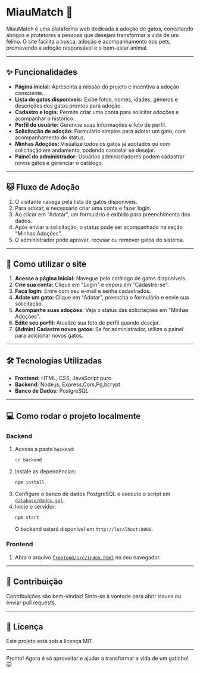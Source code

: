 # MiauMatch 🐾

MiauMatch é uma plataforma web dedicada à adoção de gatos, conectando abrigos e protetores a pessoas que desejam transformar a vida de um felino. O site facilita a busca, adoção e acompanhamento dos pets, promovendo a adoção responsável e o bem-estar animal.

---

## ✨ Funcionalidades

- **Página inicial:** Apresenta a missão do projeto e incentiva a adoção consciente.
- **Lista de gatos disponíveis:** Exibe fotos, nomes, idades, gêneros e descrições dos gatos prontos para adoção.
- **Cadastro e login:** Permite criar uma conta para solicitar adoções e acompanhar o histórico.
- **Perfil do usuário:** Gerencie suas informações e foto de perfil.
- **Solicitação de adoção:** Formulário simples para adotar um gato, com acompanhamento do status.
- **Minhas Adoções:** Visualize todos os gatos já adotados ou com solicitação em andamento, podendo cancelar se desejar.
- **Painel do administrador:** Usuários administradores podem cadastrar novos gatos e gerenciar o catálogo.

---

## 🐱 Fluxo de Adoção

1. O visitante navega pela lista de gatos disponíveis.
2. Para adotar, é necessário criar uma conta e fazer login.
3. Ao clicar em "Adotar", um formulário é exibido para preenchimento dos dados.
4. Após enviar a solicitação, o status pode ser acompanhado na seção "Minhas Adoções".
5. O administrador pode aprovar, recusar ou remover gatos do sistema.

---

## 🚀 Como utilizar o site

1. **Acesse a página inicial:** Navegue pelo catálogo de gatos disponíveis.
2. **Crie sua conta:** Clique em "Login" e depois em "Cadastre-se".
3. **Faça login:** Entre com seu e-mail e senha cadastrados.
4. **Adote um gato:** Clique em "Adotar", preencha o formulário e envie sua solicitação.
5. **Acompanhe suas adoções:** Veja o status das solicitações em "Minhas Adoções".
6. **Edite seu perfil:** Atualize sua foto de perfil quando desejar.
7. **(Admin) Cadastre novos gatos:** Se for administrador, utilize o painel para adicionar novos gatos.

---

## 🛠️ Tecnologias Utilizadas

- **Frontend:** HTML, CSS, JavaScript puro
- **Backend:** Node.js, Express,Cors,Pg,bcrypt
- **Banco de Dados:** PostgreSQL

---

## 💻 Como rodar o projeto localmente

### Backend

1. Acesse a pasta `backend`:
   ```sh
   cd backend
   ```
2. Instale as dependências:
   ```sh
   npm install
   ```
3. Configure o banco de dados PostgreSQL e execute o script em [`database/dados.sql`](database/dados.sql).
4. Inicie o servidor:
   ```sh
   npm start
   ```
   O backend estará disponível em `http://localhost:8080`.

### Frontend

1. Abra o arquivo [`frontend/src/index.html`](frontend/src/index.html) no seu navegador.

---

## 🤝 Contribuição

Contribuições são bem-vindas! Sinta-se à vontade para abrir issues ou enviar pull requests.

---

## 📄 Licença

Este projeto está sob a licença MIT.

---

Pronto! Agora é só aproveitar e ajudar a transformar a vida de um gatinho! 🐱